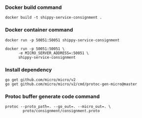 ### Docker build command

```
docker build -t shippy-service-consignment .
```

### Docker container command
```
docker run -p 50051:50051 shippy-service-consignment

docker run -p 50051:50051 \
      -e MICRO_SERVER_ADDRESS=:50051 \
      shippy-service-consignment
```
### Install dependency

```
go get github.com/micro/micro/v2
go get github.com/micro/micro/v2/cmd/protoc-gen-micro@master

```
### Protoc buffer generate code command
```
protoc --proto_path=. --go_out=. --micro_out=. \
		proto/consignment/consignment.proto
```